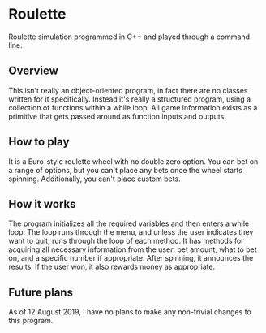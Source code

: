 # Roulette
Roulette simulation programmed in C++ and played through a command line.

## Overview
This isn't really an object-oriented program, in fact there are no classes written for it specifically.
Instead it's really a structured program, using a collection of functions within a while loop.
All game information exists as a primitive that gets passed around as function inputs and outputs.

## How to play
It is a Euro-style roulette wheel with no double zero option.
You can bet on a range of options, but you can't place any bets once the wheel starts spinning.
Additionally, you can't place custom bets.

## How it works
The program initializes all the required variables and then enters a while loop.
The loop runs through the menu, and unless the user indicates they want to quit, runs through the loop of each method.
It has methods for acquiring all necessary information from the user: bet amount, what to bet on, and a specific number if appropriate.
After spinning, it announces the results. If the user won, it also rewards money as appropriate.

## Future plans
As of 12 August 2019, I have no plans to make any non-trivial changes to this program.
